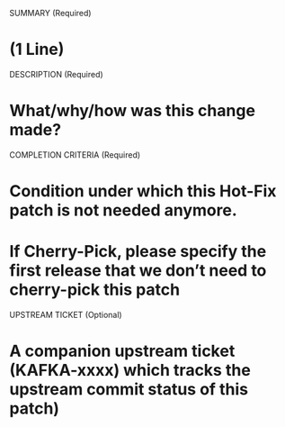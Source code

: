 SUMMARY (Required)
# (1 Line)

DESCRIPTION (Required)
# What/why/how was this change made?

COMPLETION CRITERIA  (Required)
# Condition under which this Hot-Fix patch is not needed anymore.
# If Cherry-Pick, please specify the first release that we don’t need to cherry-pick this patch

UPSTREAM TICKET (Optional)
# A companion upstream ticket (KAFKA-xxxx) which tracks the upstream commit status of this patch)
